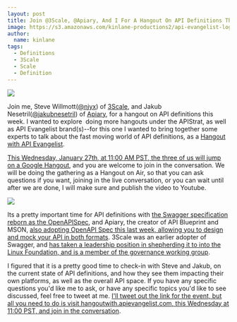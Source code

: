 ```yaml
---
layout: post
title: Join @3Scale, @Apiary, And I For A Hangout On API Definitions This Wednesday
image: https://s3.amazonaws.com/kinlane-productions2/api-evangelist-logos/api-evangelist-butterfly-vertical.png
author:
  name: kinlane
tags:
  - Definitions
  - 3Scale
  - Scale
  - Definition
---
```

[![](http://kinlane-productions2.s3.amazonaws.com/api-evangelist-site/serviceproviders/3scale-logo.jpg)](http://apis.how/ake3nxbapm)

Join me, Steve Willmott([@njyx](https://twitter.com/njyx)) of [3Scale](http://apis.how/ake3nxbapm), and Jakub Nesetril([@jakubnesetril](https://twitter.com/jakubnesetril)) of [Apiary](http://apis.how/ohgw3uqjt0), for a hangout on API definitions this week. I wanted to explore  doing more hangouts under the APIStrat, as well as API Evangelist brand(s)--for this one I wanted to bring together some experts to talk about the fast moving world of API definitions, as a [Hangout with API Evangelist](http://hangoutwith.apievangelist.com/).

[This Wednesday, January 27th, at 11:00 AM PST, the three of us will jump on a Google Hangout](http://hangouts.apistrat.com/), and you are welcome to join in the conversation. We will be doing the gathering as a Hangout on Air, so that you can ask questions if you want, joining in the live conversation, or you can wait until after we are done, I will make sure and publish the video to Youtube.

[![](http://kinlane-productions2.s3.amazonaws.com/api-evangelist-site/company/logos/apiary-logo.png)](http://apis.how/ohgw3uqjt0)

Its a pretty important time for API definitions with [the Swagger specification reborn as the OpenAPISpec](http://apievangelist.com/2015/11/05/the-swagger-spec-is-reborn-as-open-api-definition-format-oadf-after-being-put-into-open-api-initiative-oai/), and Apiary, the creator of API Blueprint and MSON, [also adopting OpenAPI Spec this last week, allowing you to design and mock your API in both formats](http://blog.apiary.io/2016/01/18/We-ve-got-Swagger/). 3Scale was an earlier adopter of Swagger, and [has taken a leadership position in shepherding it to into the Linux Foundation, and is a member of the governance working group](http://www.3scale.net/tag/swagger/).

I figured that it is a pretty good time to check-in with Steve and Jakub, on the current state of API definitions, and how they see them impacting their own platforms, as well as the overall API space. If you have any specific questions you'd like me to ask, or have any specific topics you'd like to see discussed, feel free to tweet at me. [I'll tweet out the link for the event, but all you need to do is visit hangoutwith.apievangelist.com, this Wednesday at 11:00 PST, and join in the conversation](http://hangoutwith.apievangelist.com).